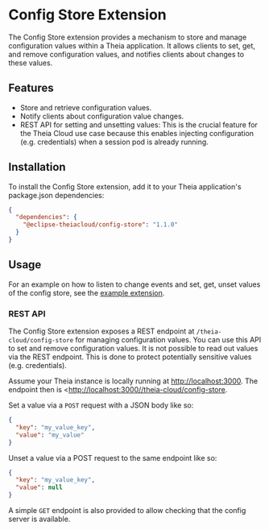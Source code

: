 # Config Store Extension

The Config Store extension provides a mechanism to store and manage configuration values within a Theia application. It allows clients to set, get, and remove configuration values, and notifies clients about changes to these values.

## Features

- Store and retrieve configuration values.
- Notify clients about configuration value changes.
- REST API for setting and unsetting values: This is the crucial feature for the Theia Cloud use case because this enables injecting configuration (e.g. credentials) when a session pod is already running.

## Installation

To install the Config Store extension, add it to your Theia application's package.json dependencies:

```json
{
  "dependencies": {
    "@eclipse-theiacloud/config-store": "1.1.0"
  }
}
```

## Usage

For an example on how to listen to change events and set, get, unset values of the config store,
see the [example extension](../../examples/config-store-example/).

### REST API

The Config Store extension exposes a REST endpoint at `/theia-cloud/config-store` for managing configuration values. You can use this API to set and remove configuration values. It is not possible to read out values via the REST endpoint. This is done to protect potentially sensitive values (e.g. credentials).

Assume your Theia instance is locally running at <http://localhost:3000>.
The endpoint then is <<http://localhost:3000//theia-cloud/config-store>.

Set a value via a `POST` request with a JSON body like so:

```json
{
  "key": "my_value_key",
  "value": "my_value"
}
```

Unset a value via a POST request to the same endpoint like so:

```json
{
  "key": "my_value_key",
  "value": null
}
```

A simple `GET` endpoint is also provided to allow checking that the config server is available.
